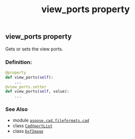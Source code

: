 ﻿---
title: view_ports property
second_title: Aspose.CAD for Python via .NET API References
description: 
type: docs
weight: 500
url: /python-net/aspose.cad.fileformats.cad/dxfimage/view_ports/
is_root: false
---

## view_ports property


Gets or sets the view ports.
### Definition:
```python
@property
def view_ports(self):
    ...
@view_ports.setter
def view_ports(self, value):
    ...
```

### See Also
* module [`aspose.cad.fileformats.cad`](../../)
* class [`CadVportList`](/cad/python-net/aspose.cad.fileformats.cad/cadvportlist)
* class [`DxfImage`](/cad/python-net/aspose.cad.fileformats.cad/dxfimage)

